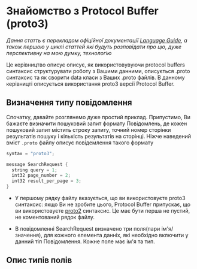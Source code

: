 Знайомство з Protocol Buffer (proto3)
==========================================

*Дання статть є перекладом офіційної документації [Language Guide](https://developers.google.com/protocol-buffers/docs/proto3), а також першою у циклі статтей
які будуть розповідати про цю, дуже перспективну на мою думку, технологію*

Це керівництво описує описує, як використовувуючи protocol buffers синтаксис структурувати роботу з Вашими данними, описується .proto синтаксис та як сворити data класи з Ваших .proto файлів. В данному керівницті описується використання proto3 версії Protocol Buffer.

Визначення типу повідомлення
-------------------------------

Спочатку, давайте розглянемо дуже простий приклад.
Припустимо, Ви бажаєте визначити пошуковий запит формату Повідомлень, де кожен пошуковий запит містить строку запиту, точний номер сторінки результатів пошуку і кількість результатів на сторінці. Ніжче наведений вміст `.proto` файлу описує повідемлення такого формату

```java
syntax = "proto3";

message SearchRequest {
  string query = 1;
  int32 page_number = 2;
  int32 result_per_page = 3;
}
```

* У першому рядку файлу вказується, що ви використовуєте proto3 синтаксис: якщо Ви не зробите цього, Protocol Buffer припускає, що ви використовуєте [proto2](https://developers.google.com/protocol-buffers/docs/proto) синтаксис. Це має бути перша не пустий, не коментований рядок файлу.

* В повідомленні SearchRequest визначено три поля(пари ім'я/значення), для кожного елемента данніх, які необхідно включити у данний тіп Повідомлення. Кожне поле має ім'я та тип.

Опис типів полів
---------------------
